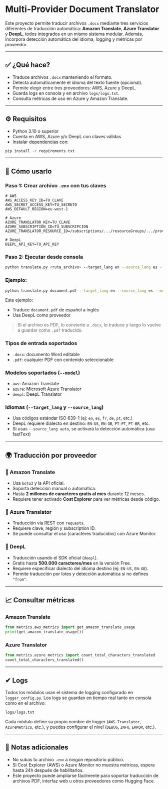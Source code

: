 # Multi-Provider Document Translator

Este proyecto permite traducir archivos `.docx` mediante tres servicios diferentes de traducción automática: **Amazon Translate**, **Azure Translator** y **DeepL**, todos integrados en un mismo sistema modular. Además, incorpora detección automática del idioma, logging y métricas por proveedor.

---

## ✅ ¿Qué hace?

* Traduce archivos `.docx` manteniendo el formato.
* Detecta automáticamente el idioma del texto fuente (opcional).
* Permite elegir entre tres proveedores: AWS, Azure y DeepL.
* Guarda logs en consola y en archivo `logs/logs.txt`.
* Consulta métricas de uso en Azure y Amazon Translate.

---

## ⚙️ Requisitos

* Python 3.10 o superior
* Cuenta en AWS, Azure y/o DeepL con claves válidas
* Instalar dependencias con:

```bash
pip install -r requirements.txt
```

---

## 🧪 Cómo usarlo

### Paso 1: Crear archivo `.env` con tus claves

```env
# AWS
AWS_ACCESS_KEY_ID=TU_CLAVE
AWS_SECRET_ACCESS_KEY=TU_SECRETO
AWS_DEFAULT_REGION=eu-west-1

# Azure
AZURE_TRANSLATOR_KEY=TU_CLAVE
AZURE_SUBSCRIPTION_ID=TU_SUBSCRIPCION
AZURE_TRANSLATOR_RESOURCE_ID=/subscriptions/.../resourceGroups/.../providers/...

# DeepL
DEEPL_API_KEY=TU_API_KEY
```

### Paso 2: Ejecutar desde consola

```bash
python translate.py <ruta_archivo> --target_lang en --source_lang es --model aws|azure|deepl
```

### Ejemplo:

```bash
python translate.py document.pdf --target_lang en --source_lang es --model deepl
```

Este ejemplo:

* Traduce `document.pdf` de español a inglés
* Usa DeepL como proveedor

> Si el archivo es PDF, lo convierte a `.docx`, lo traduce y luego lo vuelve a guardar como `.pdf` traducido.

### Tipos de entrada soportados

* `.docx`: documento Word editable
* `.pdf`: cualquier PDF con contenido seleccionable

### Modelos soportados (`--model`)

* `aws`: Amazon Translate
* `azure`: Microsoft Azure Translator
* `deepl`: DeepL Translator

### Idiomas (`--target_lang` y `--source_lang`)

* Usa códigos estándar ISO 639-1 (ej: `en`, `es`, `fr`, `de`, `pt`, etc.)
* DeepL requiere dialecto en destino: `EN-US`, `EN-GB`, `PT-PT`, `PT-BR`, etc.
* Si usas `--source_lang auto`, se activará la detección automática (usa fastText)



---

## 🌍 Traducción por proveedor

### 🔹 Amazon Translate

* Usa `boto3` y la API oficial.
* Soporta detección manual o automática.
* Hasta **2 millones de caracteres gratis al mes** durante 12 meses.
* Requiere tener activado **Cost Explorer** para ver métricas desde código.

### 🔹 Azure Translator

* Traducción vía REST con `requests`.
* Requiere clave, región y subscription ID.
* Se puede consultar el uso (caracteres traducidos) con Azure Monitor.

### 🔹 DeepL

* Traducción usando el SDK oficial (`deepl`).
* Gratis hasta **500.000 caracteres/mes** en la versión Free.
* Requiere especificar dialecto del idioma destino (ej: `EN-US`, `EN-GB`).
* Permite traducción por lotes y detección automática si no defines `"from"`.

---

## 📈 Consultar métricas

### Amazon Translate

```python
from metrics.aws_metrics import get_amazon_translate_usage
print(get_amazon_translate_usage())
```

### Azure Translator

```python
from metrics.azure_metrics import count_total_characters_translated
count_total_characters_translated()
```

---

## ✔ Logs

Todos los módulos usan el sistema de logging configurado en `logger_config.py`. Los logs se guardan en tiempo real tanto en consola como en el archivo:

```
logs/logs.txt
```

Cada módulo define su propio nombre de logger (`AWS-Translator`, `AzureMetrics`, etc.), y puedes configurar el nivel (`DEBUG`, `INFO`, `ERROR`, etc.).

---

## 🧠 Notas adicionales

* No subas tu archivo `.env` a ningún repositorio público.
* Si Cost Explorer (AWS) o Azure Monitor no muestra métricas, espera hasta 24h después de habilitarlos.
* Este proyecto puede ampliarse fácilmente para soportar traducción de archivos PDF, interfaz web u otros proveedores como Hugging Face.
